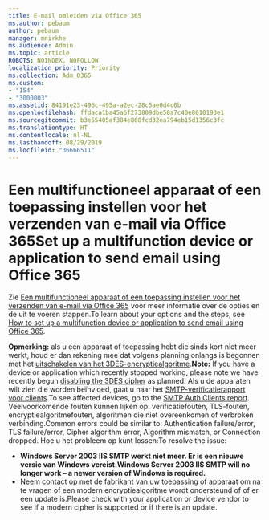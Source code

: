 ```yaml
---
title: E-mail omleiden via Office 365
ms.author: pebaum
author: pebaum
manager: mnirkhe
ms.audience: Admin
ms.topic: article
ROBOTS: NOINDEX, NOFOLLOW
localization_priority: Priority
ms.collection: Adm_O365
ms.custom:
- "154"
- "3000003"
ms.assetid: 84191e23-496c-495a-a2ec-28c5ae0d4c0b
ms.openlocfilehash: ffdaca1ba45a6f273809dbe50a7c40e8610193e1
ms.sourcegitcommit: b3e55405af384e868fcd32ea794eb15d1356c3fc
ms.translationtype: HT
ms.contentlocale: nl-NL
ms.lasthandoff: 08/29/2019
ms.locfileid: "36666511"
---
```

# <a name="set-up-a-multifunction-device-or-application-to-send-email-using-office-365"></a><span data-ttu-id="81abd-102">Een multifunctioneel apparaat of een toepassing instellen voor het verzenden van e-mail via Office 365</span><span class="sxs-lookup"><span data-stu-id="81abd-102">Set up a multifunction device or application to send email using Office 365</span></span>

<span data-ttu-id="81abd-103">Zie [Een multifunctioneel apparaat of een toepassing instellen voor het verzenden van e-mail via Office 365](https://support.office.com/article/69f58e99-c550-4274-ad18-c805d654b4c4) voor meer informatie over de opties en de uit te voeren stappen.</span><span class="sxs-lookup"><span data-stu-id="81abd-103">To learn about your options and the steps, see [How to set up a multifunction device or application to send email using Office 365](https://support.office.com/article/69f58e99-c550-4274-ad18-c805d654b4c4).</span></span>
  
<span data-ttu-id="81abd-104">**Opmerking:** als u een apparaat of toepassing hebt die sinds kort niet meer werkt, houd er dan rekening mee dat volgens planning onlangs is begonnen met het [uitschakelen van het 3DES-encryptiealgoritme](https://docs.microsoft.com/office365/securitycompliance/technical-reference-details-about-encryption).</span><span class="sxs-lookup"><span data-stu-id="81abd-104">**Note:** If you have a device or application which recently stopped working, please note we have recently begun [disabling the 3DES cipher](https://docs.microsoft.com/office365/securitycompliance/technical-reference-details-about-encryption) as planned.</span></span> <span data-ttu-id="81abd-105">Als u de apparaten wilt zien die worden beïnvloed, gaat u naar het [SMTP-verificatierapport voor clients](https://protection.office.com/mailflow/dashboard).</span><span class="sxs-lookup"><span data-stu-id="81abd-105">To see affected devices, go to the [SMTP Auth Clients report](https://protection.office.com/mailflow/dashboard).</span></span> <span data-ttu-id="81abd-106">Veelvoorkomende fouten kunnen lijken op: verificatiefouten, TLS-fouten, encryptiealgoritmefouten, algoritmen die niet overeenkomen of verbroken verbinding.</span><span class="sxs-lookup"><span data-stu-id="81abd-106">Common errors could be similar to: Authentication failure/error, TLS failure/error, Cipher algorithm error, Algorithm mismatch, or Connection dropped.</span></span> <span data-ttu-id="81abd-107">Hoe u het probleem op kunt lossen:</span><span class="sxs-lookup"><span data-stu-id="81abd-107">To resolve the issue:</span></span>
 - <span data-ttu-id="81abd-108">**Windows Server 2003 IIS SMTP werkt niet meer. Er is een nieuwe versie van Windows vereist.**</span><span class="sxs-lookup"><span data-stu-id="81abd-108">**Windows Server 2003 IIS SMTP will no longer work – a newer version of Windows is required.**</span></span>  
 - <span data-ttu-id="81abd-109">Neem contact op met de fabrikant van uw toepassing of apparaat om na te vragen of een modern encryptiealgoritme wordt ondersteund of of er een update is.</span><span class="sxs-lookup"><span data-stu-id="81abd-109">Please check with your application or device vendor to see if a modern cipher is supported or if there is an update.</span></span>
